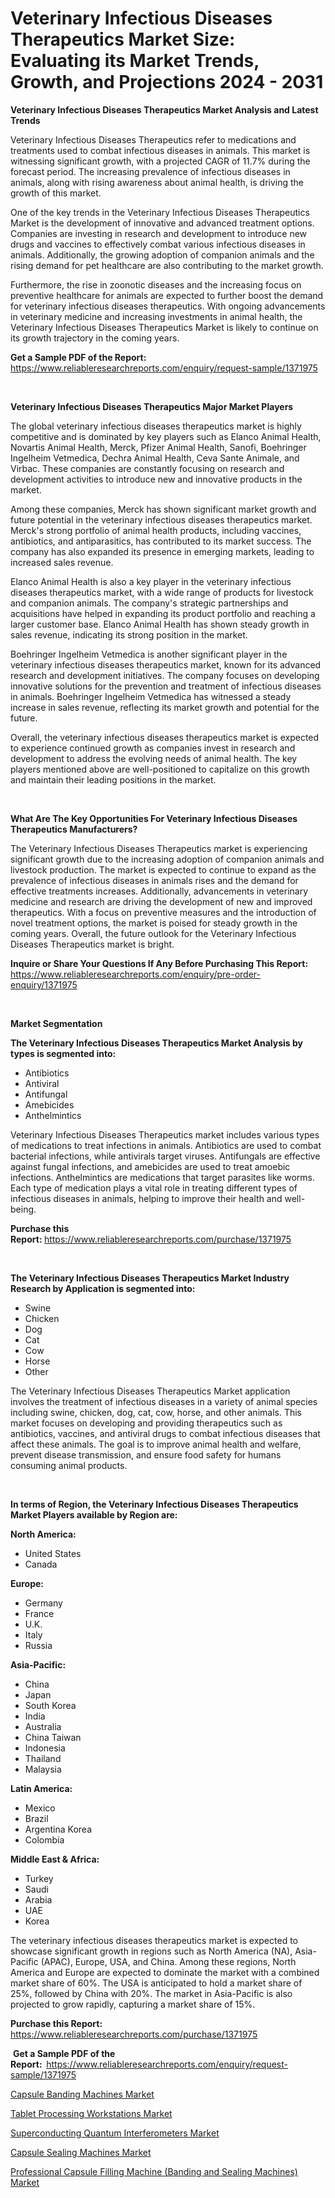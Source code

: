 <p><h1>Veterinary Infectious Diseases Therapeutics Market Size: Evaluating its Market Trends, Growth, and Projections 2024 - 2031</h1></p><p><strong>Veterinary Infectious Diseases Therapeutics Market Analysis and Latest Trends</strong></p>
<p><p>Veterinary Infectious Diseases Therapeutics refer to medications and treatments used to combat infectious diseases in animals. This market is witnessing significant growth, with a projected CAGR of 11.7% during the forecast period. The increasing prevalence of infectious diseases in animals, along with rising awareness about animal health, is driving the growth of this market.</p><p>One of the key trends in the Veterinary Infectious Diseases Therapeutics Market is the development of innovative and advanced treatment options. Companies are investing in research and development to introduce new drugs and vaccines to effectively combat various infectious diseases in animals. Additionally, the growing adoption of companion animals and the rising demand for pet healthcare are also contributing to the market growth.</p><p>Furthermore, the rise in zoonotic diseases and the increasing focus on preventive healthcare for animals are expected to further boost the demand for veterinary infectious diseases therapeutics. With ongoing advancements in veterinary medicine and increasing investments in animal health, the Veterinary Infectious Diseases Therapeutics Market is likely to continue on its growth trajectory in the coming years.</p></p>
<p><strong>Get a Sample PDF of the Report:&nbsp;</strong> <a href="https://www.reliableresearchreports.com/enquiry/request-sample/1371975">https://www.reliableresearchreports.com/enquiry/request-sample/1371975</a></p>
<p>&nbsp;</p>
<p><strong>Veterinary Infectious Diseases Therapeutics Major Market Players</strong></p>
<p><p>The global veterinary infectious diseases therapeutics market is highly competitive and is dominated by key players such as Elanco Animal Health, Novartis Animal Health, Merck, Pfizer Animal Health, Sanofi, Boehringer Ingelheim Vetmedica, Dechra Animal Health, Ceva Sante Animale, and Virbac. These companies are constantly focusing on research and development activities to introduce new and innovative products in the market.</p><p>Among these companies, Merck has shown significant market growth and future potential in the veterinary infectious diseases therapeutics market. Merck's strong portfolio of animal health products, including vaccines, antibiotics, and antiparasitics, has contributed to its market success. The company has also expanded its presence in emerging markets, leading to increased sales revenue.</p><p>Elanco Animal Health is also a key player in the veterinary infectious diseases therapeutics market, with a wide range of products for livestock and companion animals. The company's strategic partnerships and acquisitions have helped in expanding its product portfolio and reaching a larger customer base. Elanco Animal Health has shown steady growth in sales revenue, indicating its strong position in the market.</p><p>Boehringer Ingelheim Vetmedica is another significant player in the veterinary infectious diseases therapeutics market, known for its advanced research and development initiatives. The company focuses on developing innovative solutions for the prevention and treatment of infectious diseases in animals. Boehringer Ingelheim Vetmedica has witnessed a steady increase in sales revenue, reflecting its market growth and potential for the future.</p><p>Overall, the veterinary infectious diseases therapeutics market is expected to experience continued growth as companies invest in research and development to address the evolving needs of animal health. The key players mentioned above are well-positioned to capitalize on this growth and maintain their leading positions in the market.</p></p>
<p>&nbsp;</p>
<p><strong>What Are The Key Opportunities For Veterinary Infectious Diseases Therapeutics Manufacturers?</strong></p>
<p><p>The Veterinary Infectious Diseases Therapeutics market is experiencing significant growth due to the increasing adoption of companion animals and livestock production. The market is expected to continue to expand as the prevalence of infectious diseases in animals rises and the demand for effective treatments increases. Additionally, advancements in veterinary medicine and research are driving the development of new and improved therapeutics. With a focus on preventive measures and the introduction of novel treatment options, the market is poised for steady growth in the coming years. Overall, the future outlook for the Veterinary Infectious Diseases Therapeutics market is bright.</p></p>
<p><strong>Inquire or Share Your Questions If Any Before Purchasing This Report:</strong> <a href="https://www.reliableresearchreports.com/enquiry/pre-order-enquiry/1371975">https://www.reliableresearchreports.com/enquiry/pre-order-enquiry/1371975</a></p>
<p>&nbsp;</p>
<p><strong>Market Segmentation</strong></p>
<p><strong>The Veterinary Infectious Diseases Therapeutics Market Analysis by types is segmented into:</strong></p>
<p><ul><li>Antibiotics</li><li>Antiviral</li><li>Antifungal</li><li>Amebicides</li><li>Anthelmintics</li></ul></p>
<p><p>Veterinary Infectious Diseases Therapeutics market includes various types of medications to treat infections in animals. Antibiotics are used to combat bacterial infections, while antivirals target viruses. Antifungals are effective against fungal infections, and amebicides are used to treat amoebic infections. Anthelmintics are medications that target parasites like worms. Each type of medication plays a vital role in treating different types of infectious diseases in animals, helping to improve their health and well-being.</p></p>
<p><strong>Purchase this Report:&nbsp;</strong><a href="https://www.reliableresearchreports.com/purchase/1371975">https://www.reliableresearchreports.com/purchase/1371975</a></p>
<p>&nbsp;</p>
<p><strong>The Veterinary Infectious Diseases Therapeutics Market Industry Research by Application is segmented into:</strong></p>
<p><ul><li>Swine</li><li>Chicken</li><li>Dog</li><li>Cat</li><li>Cow</li><li>Horse</li><li>Other</li></ul></p>
<p><p>The Veterinary Infectious Diseases Therapeutics Market application involves the treatment of infectious diseases in a variety of animal species including swine, chicken, dog, cat, cow, horse, and other animals. This market focuses on developing and providing therapeutics such as antibiotics, vaccines, and antiviral drugs to combat infectious diseases that affect these animals. The goal is to improve animal health and welfare, prevent disease transmission, and ensure food safety for humans consuming animal products.</p></p>
<p>&nbsp;</p>
<p><strong>In terms of Region, the Veterinary Infectious Diseases Therapeutics Market Players available by Region are:</strong></p>
<p>
    <p> <strong> North America: </strong>
        <ul>
            <li>United States</li>
            <li>Canada</li>
        </ul>
        </p> 
    <p> <strong> Europe: </strong>
        <ul>
            <li>Germany</li>
            <li>France</li>
            <li>U.K.</li>
            <li>Italy</li>
            <li>Russia</li>
        </ul>
        </p> 
    <p> <strong> Asia-Pacific: </strong>
        <ul>
            <li>China</li>
            <li>Japan</li>
            <li>South Korea</li>
            <li>India</li>
            <li>Australia</li>
            <li>China Taiwan</li>
            <li>Indonesia</li>
            <li>Thailand</li>
            <li>Malaysia</li>
        </ul>
        </p> 
    <p> <strong> Latin America: </strong>
        <ul>
            <li>Mexico</li>
            <li>Brazil</li>
            <li>Argentina Korea</li>
            <li>Colombia</li>
        </ul>
        </p> 
    <p> <strong> Middle East & Africa: </strong>
        <ul>
            <li>Turkey</li>
            <li>Saudi</li>
            <li>Arabia</li>
            <li>UAE</li>
            <li>Korea</li>
        </ul>
    </p>
    </p>
<p><p>The veterinary infectious diseases therapeutics market is expected to showcase significant growth in regions such as North America (NA), Asia-Pacific (APAC), Europe, USA, and China. Among these regions, North America and Europe are expected to dominate the market with a combined market share of 60%. The USA is anticipated to hold a market share of 25%, followed by China with 20%. The market in Asia-Pacific is also projected to grow rapidly, capturing a market share of 15%.</p></p>
<p><strong>Purchase this Report: </strong><a href="https://www.reliableresearchreports.com/purchase/1371975">https://www.reliableresearchreports.com/purchase/1371975</a></p>
<p>&nbsp;<strong>Get a Sample PDF of the Report:&nbsp;&nbsp;</strong><a href="https://www.reliableresearchreports.com/enquiry/request-sample/1371975">https://www.reliableresearchreports.com/enquiry/request-sample/1371975</a></p>
<p><strong></strong></p>
<p><p><a href="https://medium.com/@jhonwin654/capsule-banding-machines-market-size-and-market-trends-complete-industry-overview-2024-to-2031-14733a4f6b8e">Capsule Banding Machines Market</a></p><p><a href="https://medium.com/@jhonwin654/decoding-tablet-processing-workstations-market-metrics-market-share-trends-and-growth-patterns-d16ca44c237b">Tablet Processing Workstations Market</a></p><p><a href="https://medium.com/@jhonwin654/superconducting-quantum-interferometers-market-trends-and-market-analysis-forecasted-for-period-afd23203f946">Superconducting Quantum Interferometers Market</a></p><p><a href="https://medium.com/@jhonwin654/capsule-sealing-machines-market-outlook-industry-overview-and-forecast-2024-to-2031-e81a82de5c9a">Capsule Sealing Machines Market</a></p><p><a href="https://medium.com/@jhonwin654/decoding-professional-capsule-filling-machine-banding-and-sealing-machines-market-metrics-market-ee224dbab5f2">Professional Capsule Filling Machine (Banding and Sealing Machines) Market</a></p></p>